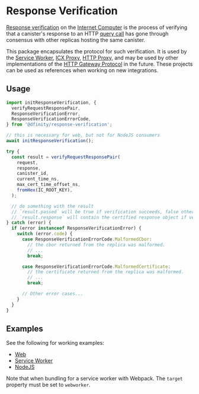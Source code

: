 # Response Verification

[Response verification](https://internetcomputer.org/docs/current/references/http-gateway-protocol-spec#response-verification) on the [Internet Computer](https://dfinity.org) is the process of verifying that a canister's response to an HTTP [query call](https://internetcomputer.org/docs/current/references/ic-interface-spec#http-query) has gone through consensus with other replicas hosting the same canister.

This package encapsulates the protocol for such verification. It is used by the [Service Worker](https://github.com/dfinity/ic/tree/master/typescript/service-worker), [ICX Proxy](https://github.com/dfinity/ic/tree/master/rs/boundary_node/icx_proxy), [HTTP Proxy](https://github.com/dfinity/http-proxy), and may be used by other implementations of the [HTTP Gateway Protocol](https://internetcomputer.org/docs/current/references/http-gateway-protocol-spec) in the future. These projects can be used as references when working on new integrations.

## Usage

```javascript
import initResponseVerification, {
  verifyRequestResponsePair,
  ResponseVerificationError,
  ResponseVerificationErrorCode,
} from '@dfinity/response-verification';

// this is necessary for web, but not for NodeJS consumers
await initResponseVerification();

try {
  const result = verifyRequestResponsePair(
    request,
    response,
    canister_id,
    current_time_ns,
    max_cert_time_offset_ns,
    fromHex(IC_ROOT_KEY),
  );

  // do something with the result
  // `result.passed` will be true if verification succeeds, false otherwise, and
  // `result.response` will contain the certified response object if verification was successful.
} catch (error) {
  if (error instanceof ResponseVerificationError) {
    switch (error.code) {
      case ResponseVerificationErrorCode.MalformedCbor:
        // the cbor returned from the replica was malformed.
        // ...
        break;

      case ResponseVerificationErrorCode.MalformedCertificate:
        // the certificate returned from the replica was malformed.
        // ...
        break;

      // Other error cases...
    }
  }
}
```

## Examples

See the following for working examples:

- [Web](https://github.com/dfinity/response-verification/tree/main/examples/web)
- [Service Worker](https://github.com/dfinity/response-verification/tree/main/examples/service-worker)
- [NodeJS](https://github.com/dfinity/response-verification/tree/main/examples/nodejs)

Note that when bundling for a service worker with Webpack. The `target` property must be set to `webworker`.
